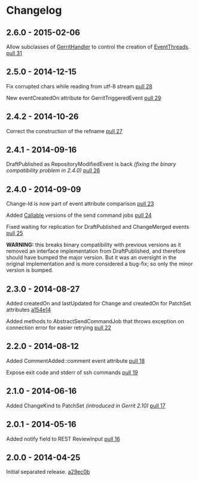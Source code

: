 # Changelog

## 2.6.0 - 2015-02-06
Allow subclasses of [GerritHandler](https://github.com/sonyxperiadev/gerrit-events/blob/master/src/main/java/com/sonymobile/tools/gerrit/gerritevents/GerritHandler.java) 
to control the creation of [EventThreads](https://github.com/sonyxperiadev/gerrit-events/blob/master/src/main/java/com/sonymobile/tools/gerrit/gerritevents/workers/EventThread.java). 
[pull 31](https://github.com/sonyxperiadev/gerrit-events/pull/31)

## 2.5.0 - 2014-12-15
Fix corrupted chars while reading from utf-8 stream [pull 28](https://github.com/sonyxperiadev/gerrit-events/pull/28)

New eventCreatedOn attribute for GerritTriggeredEvent [pull 29](https://github.com/sonyxperiadev/gerrit-events/pull/29)

## 2.4.2 - 2014-10-26
Correct the construction of the refname [pull 27](https://github.com/sonyxperiadev/gerrit-events/pull/27)

## 2.4.1 - 2014-09-16
DraftPublished as RepositoryModifiedEvent is back _(fixing the binary compatibility problem in 2.4.0)_ [pull 26](https://github.com/sonyxperiadev/gerrit-events/pull/26)

## 2.4.0 - 2014-09-09
Change-Id is now part of event attribute comparison [pull 23](https://github.com/sonyxperiadev/gerrit-events/pull/23)

Added [Callable](http://docs.oracle.com/javase/6/docs/api/java/util/concurrent/Callable.html) versions of the send command jobs [pull 24](https://github.com/sonyxperiadev/gerrit-events/pull/24)

Fixed waiting for replication for DraftPublished and ChangeMerged events [pull 25](https://github.com/sonyxperiadev/gerrit-events/pull/25)

**WARNING:** this breaks binary compatibility with previous versions as it removed an interface implementation from DraftPublished,
and therefore should have bumped the major version. But it was an oversight in the original implementation and is more considered a bug-fix;
so only the minor version is bumped.

## 2.3.0 - 2014-08-27
Added createdOn and lastUpdated for Change and createdOn for PatchSet attributes [a154e14](https://github.com/sonyxperiadev/gerrit-events/commit/a154e14938f2982e4240e43f873d2c029e163a3e)

Added methods to AbstractSendCommandJob that throws exception on connection error for easier retrying
[pull 22](https://github.com/sonyxperiadev/gerrit-events/pull/22)

## 2.2.0 - 2014-08-12
Added CommentAdded::comment event attribute [pull 18](https://github.com/sonyxperiadev/gerrit-events/pull/18)

Expose exit code and stderr of ssh commands [pull 19](https://github.com/sonyxperiadev/gerrit-events/pull/19)

## 2.1.0 - 2014-06-16
Added ChangeKind to PatchSet _(introduced in Gerrit 2.10)_ [pull 17](https://github.com/sonyxperiadev/gerrit-events/pull/17)

## 2.0.1 - 2014-05-16
Added notify field to REST ReviewInput [pull 16](https://github.com/sonyxperiadev/gerrit-events/pull/16)

## 2.0.0 - 2014-04-25
Initial separated release. [a29ec0b](https://github.com/sonyxperiadev/gerrit-events/commit/a29ec0b1f54b040ba2bd265c6f5269380f812034)
